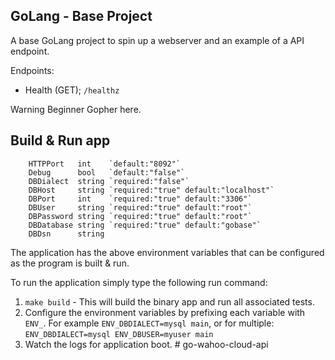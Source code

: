 GoLang - Base Project
----------------------------

A base GoLang project to spin up a webserver and an example of a API endpoint.

Endpoints: 

- Health (GET); `/healthz`

Warning Beginner Gopher here.

Build & Run app
---------------
```
	HTTPPort   int    `default:"8092"`
	Debug      bool   `default:"false"`
	DBDialect  string `required:"false"`
	DBHost     string `required:"true" default:"localhost"`
	DBPort     int    `required:"true" default:"3306"`
	DBUser     string `required:"true" default:"root"`
	DBPassword string `required:"true" default:"root"`
	DBDatabase string `required:"true" default:"gobase"`
	DBDsn      string
```
The application has the above environment variables that can be configured as the program is built & run. 

To run the application simply type the following run command:

1. `make build` - This will build the binary app and run all associated tests.
2. Configure the environment variables by prefixing each variable with `ENV_`. For example `ENV_DBDIALECT=mysql main`, or for multiple: `ENV_DBDIALECT=mysql ENV_DBUSER=myuser main`
3. Watch the logs for application boot. # go-wahoo-cloud-api

